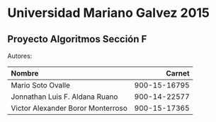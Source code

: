 ﻿# Universidad Mariano Galvez 2015
## Proyecto Algoritmos Sección F


Autores:

| Nombre | Carnet |
| :--- | ---: |
| Mario Soto Ovalle | 900-15-16795 |
| Jonnathan Luis F. Aldana Ruano | 900-14-22577 |
| Victor Alexander Boror Monterroso | 900-15-17365 |

